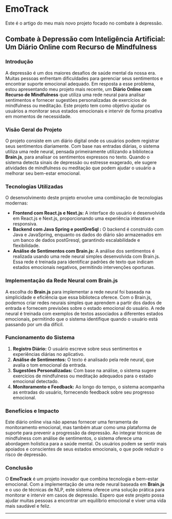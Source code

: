 # EmoTrack

Este é o artigo do meu mais novo projeto focado no combate à depressão.

## Combate à Depressão com Inteligência Artificial: Um Diário Online com Recurso de Mindfulness

### Introdução

A depressão é um dos maiores desafios de saúde mental da nossa era. Muitas pessoas enfrentam dificuldades para gerenciar seus sentimentos e encontrar suporte emocional adequado. Em resposta a esse problema, estou apresentando meu projeto mais recente, um **Diário Online com Recurso de Mindfulness** que utiliza uma rede neural para analisar sentimentos e fornecer sugestões personalizadas de exercícios de mindfulness ou meditação. Este projeto tem como objetivo ajudar os usuários a monitorar seus estados emocionais e intervir de forma proativa em momentos de necessidade.

### Visão Geral do Projeto

O projeto consiste em um diário digital onde os usuários podem registrar seus sentimentos diariamente. Com base nas entradas diárias, o sistema utiliza uma rede neural, pensada primeiramente utilizando a biblioteca **Brain.js**, para analisar os sentimentos expressos no texto. Quando o sistema detecta sinais de depressão ou estresse exagerado, ele sugere atividades de mindfulness ou meditação que podem ajudar o usuário a melhorar seu bem-estar emocional.

### Tecnologias Utilizadas

O desenvolvimento deste projeto envolve uma combinação de tecnologias modernas:

- **Frontend com React.js e Next.js:** A interface do usuário é desenvolvida em React.js e Next.js, proporcionando uma experiência interativa e responsiva.
- **Backend com Java Spring e postGreSql :** O backend é construído com Java e JavaSpring, enquanto os dados do diário são armazenados em um banco de dados postGresql, garantindo escalabilidade e flexibilidade.
- **Análise de Sentimentos com Brain.js:** A análise dos sentimentos é realizada usando uma rede neural simples desenvolvida com Brain.js. Essa rede é treinada para identificar padrões de texto que indicam estados emocionais negativos, permitindo intervenções oportunas.

### Implementação da Rede Neural com Brain.js

A escolha do **Brain.js** para implementar a rede neural foi baseada na simplicidade e eficiência que essa biblioteca oferece. Com o Brain.js, podemos criar redes neurais simples que aprendem a partir dos dados de entrada e fornecem previsões sobre o estado emocional do usuário. A rede neural é treinada com exemplos de textos associados a diferentes estados emocionais, permitindo que o sistema identifique quando o usuário está passando por um dia difícil.

### Funcionamento do Sistema

1. **Registro Diário:** O usuário escreve sobre seus sentimentos e experiências diárias no aplicativo.
2. **Análise de Sentimentos:** O texto é analisado pela rede neural, que avalia o tom emocional da entrada.
3. **Sugestões Personalizadas:** Com base na análise, o sistema sugere exercícios de mindfulness ou meditação adequados para o estado emocional detectado.
4. **Monitoramento e Feedback:** Ao longo do tempo, o sistema acompanha as entradas do usuário, fornecendo feedback sobre seu progresso emocional.

### Benefícios e Impacto

Este diário online visa não apenas fornecer uma ferramenta de monitoramento emocional, mas também atuar como uma plataforma de suporte para prevenir a progressão da depressão. Ao integrar técnicas de mindfulness com análise de sentimentos, o sistema oferece uma abordagem holística para a saúde mental. Os usuários podem se sentir mais apoiados e conscientes de seus estados emocionais, o que pode reduzir o risco de depressão.

### Conclusão

O **EmoTrack** é um projeto inovador que combina tecnologia e bem-estar emocional. Com a implementação de uma rede neural baseada em **Brain.js** e o uso de técnicas de NLP, este sistema oferece uma solução prática para monitorar e intervir em casos de depressão. Espero que este projeto possa ajudar muitas pessoas a encontrar um equilíbrio emocional e viver uma vida mais saudável e feliz.

---

